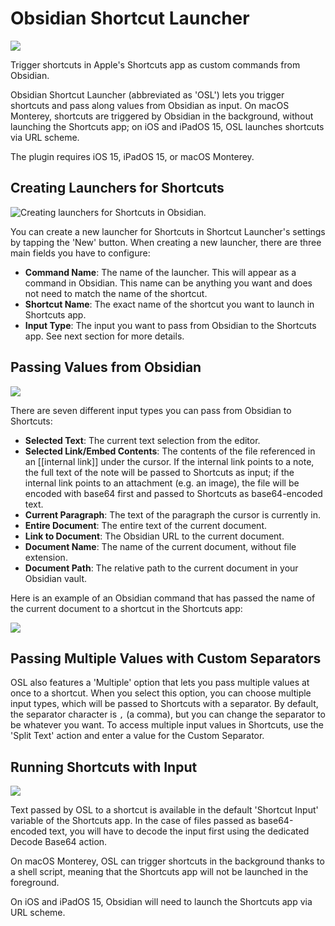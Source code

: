 # Obsidian Shortcut Launcher

![](https://cdn.macstories.net/cleanshot-2022-01-21-at-5-39-50-2x-1642783463880.png)

Trigger shortcuts in Apple's Shortcuts app as custom commands from Obsidian. 

Obsidian Shortcut Launcher (abbreviated as 'OSL') lets you trigger shortcuts and pass along values from Obsidian as input. On macOS Monterey, shortcuts are triggered by Obsidian in the background, without launching the Shortcuts app; on iOS and iPadOS 15, OSL launches shortcuts via URL scheme.

The plugin requires iOS 15, iPadOS 15, or macOS Monterey.

## Creating Launchers for Shortcuts

![Creating launchers for Shortcuts in Obsidian.](https://cdn.macstories.net/monday-24-jan-2022-18-21-39-1643044904822.png)

You can create a new launcher for Shortcuts in Shortcut Launcher's settings by tapping the 'New' button. When creating a new launcher, there are three main fields you have to configure:

* **Command Name**: The name of the launcher. This will appear as a command in Obsidian. This name can be anything you want and does not need to match the name of the shortcut.
* **Shortcut Name**: The exact name of the shortcut you want to launch in Shortcuts app.
* **Input Type**: The input you want to pass from Obsidian to the Shortcuts app. See next section for more details.

## Passing Values from Obsidian

![](https://cdn.macstories.net/cleanshot-2022-01-21-at-5-47-57-2x-1642783800591.png)

There are seven different input types you can pass from Obsidian to Shortcuts:

* **Selected Text**: The current text selection from the editor.
* **Selected Link/Embed Contents**: The contents of the file referenced in an [[internal link]] under the cursor. If the internal link points to a note, the full text of the note will be passed to Shortcuts as input; if the internal link points to an attachment (e.g. an image), the file will be encoded with base64 first and passed to Shortcuts as base64-encoded text.
* **Current Paragraph**: The text of the paragraph the cursor is currently in.
* **Entire Document**: The entire text of the current document.
* **Link to Document**: The Obsidian URL to the current document.
* **Document Name**: The name of the current document, without file extension.
* **Document Path**: The relative path to the current document in your Obsidian vault.

Here is an example of an Obsidian command that has passed the name of the current document to a shortcut in the Shortcuts app:

![](https://cdn.macstories.net/monday-24-jan-2022-18-23-05-1643044990698.png)

## Passing Multiple Values with Custom Separators

OSL also features a 'Multiple' option that lets you pass multiple values at once to a shortcut. When you select this option, you can choose multiple input types, which will be passed to Shortcuts with a separator. By default, the separator character is `,` (a comma), but you can change the separator to be whatever you want. To access multiple input values in Shortcuts, use the 'Split Text' action and enter a value for the Custom Separator.

## Running Shortcuts with Input

![](https://cdn.macstories.net/cleanshot-2022-01-21-at-5-48-32-2x-1642783800940.png)

Text passed by OSL to a shortcut is available in the default 'Shortcut Input' variable of the Shortcuts app. In the case of files passed as base64-encoded text, you will have to decode the input first using the dedicated Decode Base64 action.

On macOS Monterey, OSL can trigger shortcuts in the background thanks to a shell script, meaning that the Shortcuts app will not be launched in the foreground.

On iOS and iPadOS 15, Obsidian will need to launch the Shortcuts app via URL scheme.
